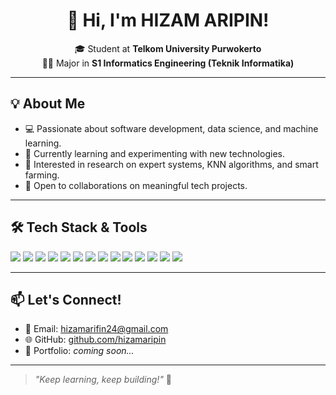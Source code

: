 <h1 align="center">👋 Hi, I'm HIZAM ARIPIN!</h1>

<p align="center">
  🎓 Student at <b>Telkom University Purwokerto</b><br>
  🧑‍💻 Major in <b>S1 Informatics Engineering (Teknik Informatika)</b>
</p>

---

## 💡 About Me

- 💻 Passionate about software development, data science, and machine learning.
- 🌱 Currently learning and experimenting with new technologies.
- 🧠 Interested in research on expert systems, KNN algorithms, and smart farming.
- 🚀 Open to collaborations on meaningful tech projects.

---

## 🛠️ Tech Stack & Tools

<p align="left">
  <!-- Languages -->
  <img src="https://img.shields.io/badge/Python-3776AB?style=for-the-badge&logo=python&logoColor=white"/>
  <img src="https://img.shields.io/badge/Java-ED8B00?style=for-the-badge&logo=java&logoColor=white"/>
  <img src="https://img.shields.io/badge/PHP-777BB4?style=for-the-badge&logo=php&logoColor=white"/>
  <img src="https://img.shields.io/badge/Dart-0175C2?style=for-the-badge&logo=dart&logoColor=white"/>
  
  <!-- Web -->
  <img src="https://img.shields.io/badge/HTML5-E34F26?style=for-the-badge&logo=html5&logoColor=white"/>
  <img src="https://img.shields.io/badge/CSS3-1572B6?style=for-the-badge&logo=css3&logoColor=white"/>
  <img src="https://img.shields.io/badge/JavaScript-F7DF1E?style=for-the-badge&logo=javascript&logoColor=black"/>
  <img src="https://img.shields.io/badge/Bootstrap-563D7C?style=for-the-badge&logo=bootstrap&logoColor=white"/>

  <!-- Frameworks -->
  <img src="https://img.shields.io/badge/Laravel-FF2D20?style=for-the-badge&logo=laravel&logoColor=white"/>
  <img src="https://img.shields.io/badge/Flutter-02569B?style=for-the-badge&logo=flutter&logoColor=white"/>

  <!-- Tools -->
  <img src="https://img.shields.io/badge/Git-F05032?style=for-the-badge&logo=git&logoColor=white"/>
  <img src="https://img.shields.io/badge/GitHub-181717?style=for-the-badge&logo=github&logoColor=white"/>
  <img src="https://img.shields.io/badge/VS%20Code-007ACC?style=for-the-badge&logo=visual-studio-code&logoColor=white"/>
  <img src="https://img.shields.io/badge/Figma-F24E1E?style=for-the-badge&logo=figma&logoColor=white"/>
</p>

---

## 📫 Let's Connect!

- 📧 Email: [hizamarifin24@gmail.com](mailto:hizamarifin24@gmail.com)
- 🌐 GitHub: [github.com/hizamaripin](https://github.com/hizamaripin)
- 🧾 Portfolio: _coming soon..._

---

> *"Keep learning, keep building!"* 🚀
